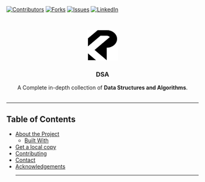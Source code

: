 [![Contributors](https://img.shields.io/github/contributors/Kuldeep-Padshala/DSA)](https://github.com/Kuldeep-Padshala/DSA/graphs/contributors)
[![Forks](https://img.shields.io/github/forks/Kuldeep-Padshala/DSA)](https://github.com/Kuldeep-Padshala/DSA/forks)
[![Issues](https://img.shields.io/github/issues/Kuldeep-Padshala/DSA)](https://github.com/Kuldeep-Padshala/DSA/graphs/issues)
[![LinkedIn](https://img.shields.io/badge/LinkedIn-Connect-blue)](https://www.linkedin.com/in/kuldeep-patel-5434b9242/)

<br />
<p align="center">
  <a href="https://github.com/Kuldeep-Padshala/DSA">
  <img src="Images/logo2.png" alt="Logo" width="80" height="80">
  </a>

  <h3 align="center">DSA</h3>

   <p align="center">
    A Complete in-depth collection of <b>Data Structures and Algorithms</b>.
    <br />
    <br />
   </p>

   - - -
   ## Table of Contents

* [About the Project](#about-the-project)
  * [Built With](#built-with)
* [Get a local copy](#get-a-local-copy)
* [Contributing](#contributing)
* [Contact](#contact)
* [Acknowledgements](#acknowledgements)
   - - -
